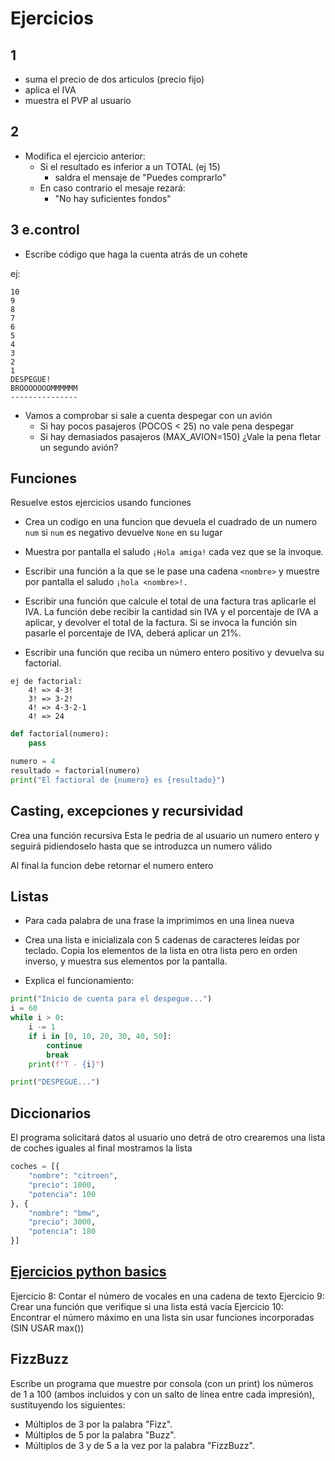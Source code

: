 # Ejercicios

## 1

- suma el precio de dos articulos (precio fijo)
- aplica el IVA
- muestra el PVP al usuario


## 2

- Modifica el ejercicio anterior:
    - Si el resultado es inferior a un TOTAL (ej 15)
        - saldra el mensaje de "Puedes comprarlo"
    - En caso contrario el mesaje rezará:
        - "No hay suficientes fondos"

## 3 e.control

- Escribe código que haga la cuenta atrás de un cohete

ej:

```
10
9
8
7
6
5
4
3
2
1
DESPEGUE!
BROOOOOOOMMMMMM
---------------
```

- Vamos a comprobar si sale a cuenta despegar con un avión
    - Si hay pocos pasajeros (POCOS < 25) no vale pena despegar
    - Si hay demasiados pasajeros (MAX_AVION=150) ¿Vale la pena fletar un segundo avión?


## Funciones

Resuelve estos ejercicios usando funciones

- Crea un codigo en una funcion que devuela el cuadrado de un numero `num`
si `num` es negativo devuelve `None` en su lugar
- Muestra por pantalla el saludo `¡Hola amiga!` cada vez que se la invoque.
- Escribir una función a la que se le pase una cadena `<nombre>` y muestre por pantalla el saludo `¡hola <nombre>!.`
- Escribir una función que calcule el total de una factura tras aplicarle el IVA. La función debe recibir la cantidad sin IVA y el porcentaje de IVA a aplicar, y devolver el total de la factura. Si se invoca la función sin pasarle el porcentaje de IVA, deberá aplicar un 21%.

- Escribir una función que reciba un número entero positivo y devuelva su factorial.

```
ej de factorial:
    4! => 4·3!
    3! => 3·2!
    4! => 4·3·2·1
    4! => 24
```

```python
def factorial(numero):
    pass

numero = 4
resultado = factorial(numero)
print("El factioral de {numero} es {resultado}")
```

## Casting, excepciones y recursividad

Crea una función recursiva Esta le pedria de al usuario un numero entero y seguirá pidiendoselo hasta que se introduzca un numero válido

Al final la funcion debe retornar el numero entero

## Listas

- Para cada palabra de una frase la imprimimos en una linea nueva

- Crea una lista e inicializala con 5 cadenas de caracteres leídas por teclado. Copia los elementos de la lista en otra lista pero en orden inverso, y muestra sus elementos por la pantalla.

- Explica el funcionamiento:

```python
print("Inicio de cuenta para el despegue...")
i = 60
while i > 0:
    i -= 1
    if i in [0, 10, 20, 30, 40, 50]:
        continue
        break
    print(f"T - {i}")

print("DESPEGUE...")

```

## Diccionarios

El programa solicitará datos al usuario uno detrá de otro
crearemos una lista de coches iguales
al final mostramos la lista

```python
coches = [{
    "nombre": "citroen",
    "precio": 1000,
    "potencia": 100
}, {
    "nombre": "bmw",
    "precio": 3000,
    "potencia": 180
}]
```

## [Ejercicios python basics](https://antonio-richaud.com/biblioteca/archivo/guia-python-basica/guia-python-basica.pdf)

Ejercicio 8: Contar el número de vocales en una cadena de texto
Ejercicio 9: Crear una función que verifique si una lista está vacía
Ejercicio 10: Encontrar el número máximo en una lista sin usar funciones incorporadas (SIN USAR max())

## FizzBuzz

Escribe un programa que muestre por consola (con un print) los números de 1 a 100 (ambos incluidos y con un salto de línea entre cada impresión), sustituyendo los siguientes:

- Múltiplos de 3 por la palabra "Fizz".
- Múltiplos de 5 por la palabra "Buzz".
- Múltiplos de 3 y de 5 a la vez por la palabra "FizzBuzz".
